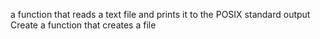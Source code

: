  a function that reads a text file and prints it to the POSIX standard output
Create a function that creates a file
